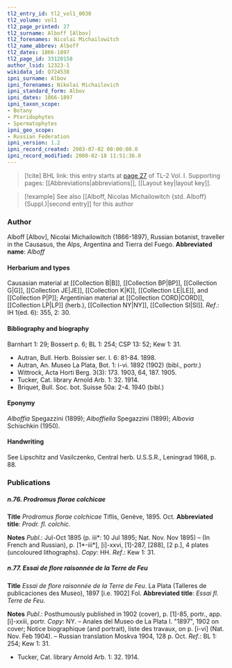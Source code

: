 ```yaml
---
tl2_entry_id: tl2_vol1_0030
tl2_volume: vol1
tl2_page_printed: 27
tl2_surname: Alboff [Albov]
tl2_forenames: Nicolai Michailowitch
tl2_name_abbrev: Alboff
tl2_dates: 1866-1897
tl2_page_id: 33120158
author_lsid: 12323-1
wikidata_id: Q724538
ipni_surname: Albov
ipni_forenames: Nikolai Michailovich
ipni_standard_form: Albov
ipni_dates: 1866-1897
ipni_taxon_scope: 
- Botany
- Pteridophytes
- Spermatophytes
ipni_geo_scope: 
- Russian Federation
ipni_version: 1.2
ipni_record_created: 2003-07-02 00:00:00.0
ipni_record_modified: 2008-02-18 11:51:36.0
---
```



> [!cite] BHL link: this entry starts at [page 27](https://www.biodiversitylibrary.org/page/33120158) of TL-2 Vol. I.
> Supporting pages: [[Abbreviations|abbreviations]], [[Layout key|layout key]].

> [!example] See also [[Alboff, Nicolas Michailowitch {std. Alboff} (Suppl.)|second entry]] for this author

### Author

Alboff \[Albov\], Nicolai Michailowitch (1866-1897), Russian botanist, traveller in the Causasus, the Alps, Argentina and Tierra del Fuego. 
**Abbreviated name**: *Alboff*

#### Herbarium and types

Causasian material at [[Collection B|B]], [[Collection BP|BP]], [[Collection G|G]], [[Collection JE|JE]], [[Collection K|K]], [[Collection LE|LE]], and [[Collection P|P]]; Argentinian material at [[Collection CORD|CORD]], [[Collection LP|LP]] (herb.), [[Collection NY|NY]], [[Collection SI|SI]].
*Ref*.: IH 1(ed. 6): 355, 2: 30.

#### Bibliography and biography

Barnhart 1: 29; Bossert p. 6; BL 1: 254; CSP 13: 52; Kew 1: 31.
- Autran, Bull. Herb. Boissier ser. I. 6: 81-84. 1898.
- Autran, An. Museo La Plata, Bot. 1: i-vi. 1892 (1902) (bibl., portr.)
- Wittrock, Acta Horti Berg. 3(3): 173. 1903, 64, 187. 1905.
- Tucker, Cat. library Arnold Arb. 1: 32. 1914.
- Briquet, Bull. Soc. bot. Suisse 50a: 2-4. 1940 (bibl.)

#### Eponymy

*Alboffia* Spegazzini (1899); *Alboffiella* Spegazzini (1899); *Albovia* Schischkin (1950).

#### Handwriting

See Lipschitz and Vasilczenko, Central herb. U.S.S.R., Leningrad 1968, p. 88.

### Publications

##### n.76. Prodromus florae colchicae

**Title**
*Prodromus florae colchicae* Tiflis, Genève, 1895. Oct.
**Abbreviated title**: *Prodr. fl. colchic.*

**Notes**
*Publ*.: Jul-Oct 1895 (p. iii\*: 10 Jul 1895; Nat. Nov. Nov 1895) – (In French and Russian), p. \[1\*-iii\*\], \[i\]-xxvi, \[1\]-287, \[288\], \[2 p.\], 4 plates (uncoloured lithographs). *Copy*: HH.
*Ref*.: Kew 1: 31.

##### n.77. Essai de flore raisonnée de la Terre de Feu

**Title**
*Essai de flore raisonnée de la Terre de Feu*. La Plata (Talleres de publicaciones des Museo), 1897 \[i.e. 1902\] Fol.
**Abbreviated title**: *Essai fl. Terre de Feu*.

**Notes**
*Publ*.: Posthumously published in 1902 (cover), p. \[1\]-85, portr., app. \[i\]-xxiii, portr.
*Copy*: NY. – Anales del Museo de La Plata I. "1897", 1902 on cover; Notice biographique (and portrait), liste des travaux, on p. \[i-vi\] (Nat. Nov. Feb 1904). – Russian translation Moskva 1904, 128 p. Oct.
*Ref*.: BL 1: 254; Kew 1: 31.
- Tucker, Cat. library Arnold Arb. 1: 32. 1914.

